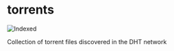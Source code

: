 torrents 
========
![Indexed](https://img.shields.io/badge/indexed-6206-blue)

Collection of torrent files discovered in the DHT network
